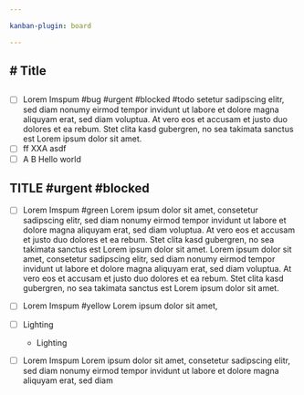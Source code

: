 ```yaml
---

kanban-plugin: board

---
```


## # Title

## 
- [ ] Lorem Imspum #bug #urgent #blocked #todo
  setetur sadipscing elitr, sed diam nonumy eirmod tempor invidunt ut labore et dolore magna aliquyam erat, sed diam voluptua. At vero eos et accusam et justo duo dolores et ea rebum. Stet clita kasd gubergren, no sea takimata sanctus est Lorem ipsum dolor sit amet.
- [ ] ff
  XXA asdf
- [ ] A B
  Hello world

## TITLE #urgent #blocked
- [ ] Lorem Imspum #green
  Lorem ipsum dolor sit amet, consetetur sadipscing elitr, sed diam nonumy eirmod tempor invidunt ut labore et dolore magna aliquyam erat, sed diam voluptua. At vero eos et accusam et justo duo dolores et ea rebum. Stet clita kasd gubergren, no sea takimata sanctus est Lorem ipsum dolor sit amet. Lorem ipsum dolor sit amet, consetetur sadipscing elitr, sed diam nonumy eirmod tempor invidunt ut labore et dolore magna aliquyam erat, sed diam voluptua. At vero eos et accusam et justo duo dolores et ea rebum. Stet clita kasd gubergren, no sea takimata sanctus est Lorem ipsum dolor sit amet.
- [ ] Lorem Imspum #yellow
  Lorem ipsum dolor sit amet,
- [ ] Lighting
  - Lighting
- [ ] Lorem Imspum
  Lorem ipsum dolor sit amet, consetetur sadipscing elitr, sed diam nonumy eirmod tempor invidunt ut labore et dolore magna aliquyam erat, sed diam


